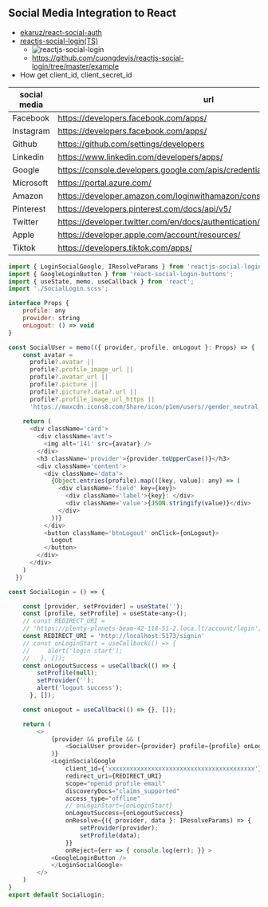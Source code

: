 ## Social Media Integration to React

- [ekaruz/react-social-auth](https://classic.yarnpkg.com/en/package/@ekaruz/react-social-auth)
- [reactjs-social-login(TS)](https://www.npmjs.com/package/reactjs-social-login)
  - ![reactjs-social-login](reactjs-social-login.png)
  - https://github.com/cuongdevjs/reactjs-social-login/tree/master/example
- How get client_id, client_secret_id

|social media|url|
|---|---|
|Facebook|https://developers.facebook.com/apps/|
|Instagram|https://developers.facebook.com/apps/|
|Github|https://github.com/settings/developers|
|Linkedin|https://www.linkedin.com/developers/apps/|
|Google|https://console.developers.google.com/apis/credentials|
|Microsoft|https://portal.azure.com/|
|Amazon|https://developer.amazon.com/loginwithamazon/console/site/lwa/overview.html|
|Pinterest|https://developers.pinterest.com/docs/api/v5/|
|Twitter|https://developer.twitter.com/en/docs/authentication/|
|Apple|https://developer.apple.com/account/resources/|
|Tiktok|https://developers.tiktok.com/apps/|

```javascript
import { LoginSocialGoogle, IResolveParams } from 'reactjs-social-login';
import { GoogleLoginButton } from 'react-social-login-buttons';
import { useState, memo, useCallback } from 'react';
import './SocialLogin.scss';

interface Props {
    profile: any
    provider: string
    onLogout: () => void
}

const SocialUser = memo(({ provider, profile, onLogout }: Props) => {
    const avatar =
      profile?.avatar ||
      profile?.profile_image_url ||
      profile?.avatar_url ||
      profile?.picture ||
      profile?.picture?.data?.url ||
      profile?.profile_image_url_https ||
      'https://maxcdn.icons8.com/Share/icon/p1em/users//gender_neutral_user1600.png'
  
    return (
      <div className='card'>
        <div className='avt'>
          <img alt='141' src={avatar} />
        </div>
        <h3 className='provider'>{provider.toUpperCase()}</h3>
        <div className='content'>
          <div className='data'>
            {Object.entries(profile).map(([key, value]: any) => (
              <div className='field' key={key}>
                <div className='label'>{key}: </div>
                <div className='value'>{JSON.stringify(value)}</div>
              </div>
            ))}
          </div>
          <button className='btnLogout' onClick={onLogout}>
            Logout
          </button>
        </div>
      </div>
    )
  })

const SocialLogin = () => {

    const [provider, setProvider] = useState('');
    const [profile, setProfile] = useState<any>();
    // const REDIRECT_URI =
    // 'https://plenty-planets-beam-42-118-51-2.loca.lt/account/login';
    const REDIRECT_URI = 'http://localhost:5173/signin'
    // const onLoginStart = useCallback(() => {
    //     alert('login start');
    //   }, []);
    const onLogoutSuccess = useCallback(() => {
        setProfile(null);
        setProvider('');
        alert('logout success');
      }, []);

    const onLogout = useCallback(() => {}, []);

    return (
        <>
            {provider && profile && (
                <SocialUser provider={provider} profile={profile} onLogout={onLogout} />
            )}
            <LoginSocialGoogle
                client_id={'xxxxxxxxxxxxxxxxxxxxxxxxxxxxxxxxxxxxxxxxx'}
                redirect_uri={REDIRECT_URI}
                scope="openid profile email"
                discoveryDocs="claims_supported"
                access_type="offline"
                // onLoginStart={onLoginStart}
                onLogoutSuccess={onLogoutSuccess}
                onResolve={({ provider, data }: IResolveParams) => {
                    setProvider(provider);
                    setProfile(data);
                }}
                onReject={err => { console.log(err); }} >
            <GoogleLoginButton />
            </LoginSocialGoogle>
        </>
    )
}
export default SocialLogin;
```

